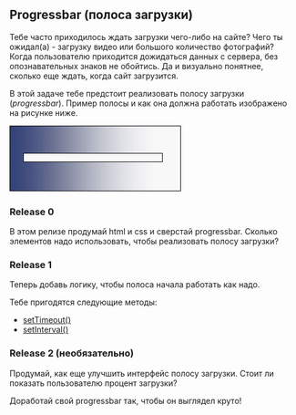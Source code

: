 ## Progressbar (полоса загрузки)

Тебе часто приходилось ждать загрузки чего-либо на сайте? Чего ты ожидал(а) - загрузку видео или большого количество фотографий? Когда пользователю приходится дожидаться данных с сервера, без опознавательных знаков не обойтись. Да и визуально понятнее, сколько еще ждать, когда сайт загрузится.

В этой задаче тебе предстоит реализовать полосу загрузки (*progressbar*). Пример полосы и как она должна работать изображено на рисунке ниже.

![progress](progressbar.gif)

### Release 0

В этом релизе продумай html и css и сверстай progressbar. Сколько элементов надо использовать, чтобы реализовать полосу загрузки?

### Release 1

Теперь добавь логику, чтобы полоса начала работать как надо.

Тебе пригодятся следующие методы: 
- [setTimeout()](https://developer.mozilla.org/en-US/docs/Web/API/WindowOrWorkerGlobalScope/setTimeout)
- [setInterval()](https://developer.mozilla.org/en-US/docs/Web/API/WindowOrWorkerGlobalScope/setInterval)

### Release 2 (необязательно)

Продумай, как еще улучшить интерфейс полосу загрузки. Стоит ли показать пользователю процент загрузки?

Доработай свой progressbar так, чтобы он выглядел круто!
